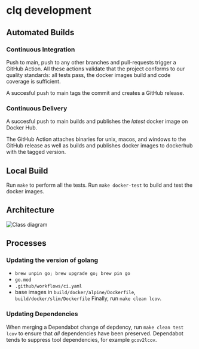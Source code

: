 # clq development
## Automated Builds
### Continuous Integration
Push to main, push to any other branches and pull-requests trigger a GitHub Action.
All these actions validate that the project conforms to our
quality standards: all tests pass, the docker images build and code coverage is sufficient.

A succesful push to main tags the commit and creates a GitHub release.

### Continuous Delivery
A succesful push to main builds and publishes the _latest_ docker image on Docker Hub.

The GitHub Action attaches binaries for unix, macos, and windows to the GitHub release
as well as builds and publishes docker images to dockerhub with the tagged version.

## Local Build
Run `make` to perform all the tests.
Run `make docker-test` to build and test the docker images.

## Architecture
![Class diagram](http://www.plantuml.com/plantuml/proxy?cache=no&src=https://raw.githubusercontent.com/denisa/clq/main/docs/class_diagram.puml)

## Processes
### Updating the version of golang
- `brew unpin go; brew upgrade go; brew pin go`
- `go.mod`
- `.github/workflows/ci.yaml`
- base images in `build/docker/alpine/Dockerfile`,  `build/docker/slim/Dockerfile`
Finally, run `make clean lcov`.

### Updating Dependencies
When merging a Dependabot change of depdency, run `make clean test lcov` to 
ensure that _all_ dependencies have been preserved. Dependabot tends to suppress
tool dependencies, for example `gcov2lcov`.
